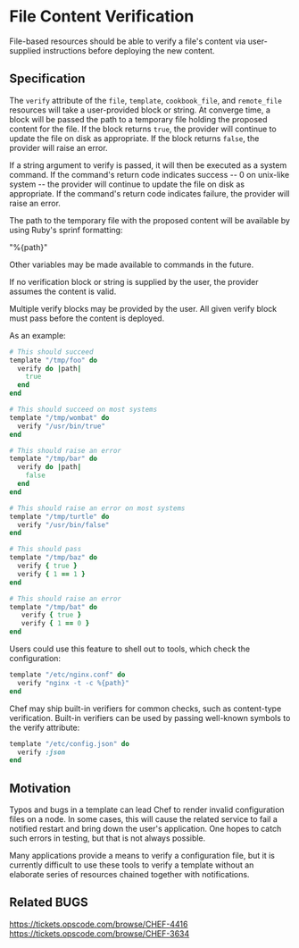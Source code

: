 # File Content Verification

File-based resources should be able to verify a file's content via
user-supplied instructions before deploying the new content.

## Specification

The `verify` attribute of the `file`, `template`, `cookbook_file`, and
`remote_file` resources will take a user-provided block or string. At
converge time, a block will be passed the path to a temporary file
holding the proposed content for the file. If the block returns `true`,
the provider will continue to update the file on disk as
appropriate. If the block returns `false`, the provider will raise an
error.

If a string argument to verify is passed, it will then be executed as
a system command. If the command's return code indicates success -- 0 on
unix-like system -- the provider will continue to update the file on
disk as appropriate. If the command's return code indicates failure,
the provider will raise an error.

The path to the temporary file with the proposed content will be
available by using Ruby's sprinf formatting:

   "%{path}"

Other variables may be made available to commands in the future.

If no verification block or string is supplied by the user, the
provider assumes the content is valid.

Multiple verify blocks may be provided by the user. All given verify
block must pass before the content is deployed.

As an example:

```ruby
# This should succeed
template "/tmp/foo" do
  verify do |path|
    true
  end
end

# This should succeed on most systems
template "/tmp/wombat" do
  verify "/usr/bin/true"
end

# This should raise an error
template "/tmp/bar" do
  verify do |path|
    false
  end
end

# This should raise an error on most systems
template "/tmp/turtle" do
  verify "/usr/bin/false"
end

# This should pass
template "/tmp/baz" do
  verify { true }
  verify { 1 == 1 }
end

# This should raise an error
template "/tmp/bat" do
   verify { true }
   verify { 1 == 0 }
end
```

Users could use this feature to shell out to tools, which check the
configuration:

```ruby
template "/etc/nginx.conf" do
  verify "nginx -t -c %{path}"
end
```

Chef may ship built-in verifiers for common checks, such as
content-type verification. Built-in verifiers can be used by passing
well-known symbols to the verify attribute:

```ruby
template "/etc/config.json" do
  verify :json
end
```

## Motivation

Typos and bugs in a template can lead Chef to render invalid
configuration files on a node. In some cases, this will cause the
related service to fail a notified restart and bring down the user's
application. One hopes to catch such errors in testing, but that is
not always possible.

Many applications provide a means to verify a configuration file, but
it is currently difficult to use these tools to verify a template
without an elaborate series of resources chained together with
notifications.

## Related BUGS

https://tickets.opscode.com/browse/CHEF-4416
https://tickets.opscode.com/browse/CHEF-3634
